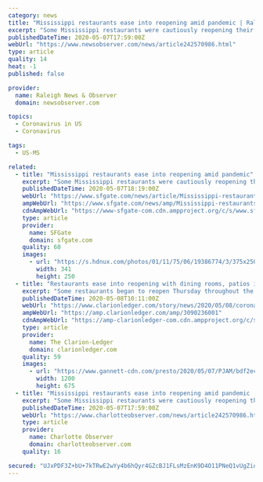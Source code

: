 ```yaml
---
category: news
title: "Mississippi restaurants ease into reopening amid pandemic | Raleigh News & Observer"
excerpt: "Some Mississippi restaurants were cautiously reopening their dining rooms and patios Thursday as Gov. Tate Reeves eased restrictions he imposed weeks ago to try to slow the spread of the new coronavirus."
publishedDateTime: 2020-05-07T17:59:00Z
webUrl: "https://www.newsobserver.com/news/article242570986.html"
type: article
quality: 14
heat: -1
published: false

provider:
  name: Raleigh News & Observer
  domain: newsobserver.com

topics:
  - Coronavirus in US
  - Coronavirus

tags:
  - US-MS

related:
  - title: "Mississippi restaurants ease into reopening amid pandemic"
    excerpt: "Some Mississippi restaurants were cautiously reopening their dining rooms and patios Thursday as Gov. Tate Reeves eased restrictions he imposed weeks ago to try to slow the spread of the new coronavirus."
    publishedDateTime: 2020-05-07T18:19:00Z
    webUrl: "https://www.sfgate.com/news/article/Mississippi-restaurants-ease-into-reopening-amid-15254242.php"
    ampWebUrl: "https://www.sfgate.com/news/amp/Mississippi-restaurants-ease-into-reopening-amid-15254242.php"
    cdnAmpWebUrl: "https://www-sfgate-com.cdn.ampproject.org/c/s/www.sfgate.com/news/amp/Mississippi-restaurants-ease-into-reopening-amid-15254242.php"
    type: article
    provider:
      name: SFGate
      domain: sfgate.com
    quality: 60
    images:
      - url: "https://s.hdnux.com/photos/01/11/75/06/19386774/3/375x250.jpg"
        width: 341
        height: 250
  - title: "Restaurants ease into reopening with dining rooms, patios in Mississippi"
    excerpt: "Some restaurants began to reopen Thursday throughout the state while others maintained curbside or delivery-only services."
    publishedDateTime: 2020-05-08T10:11:00Z
    webUrl: "https://www.clarionledger.com/story/news/2020/05/08/coronavirus-restaurants-reopen-parts-mississippi/3090236001/"
    ampWebUrl: "https://amp.clarionledger.com/amp/3090236001"
    cdnAmpWebUrl: "https://amp-clarionledger-com.cdn.ampproject.org/c/s/amp.clarionledger.com/amp/3090236001"
    type: article
    provider:
      name: The Clarion-Ledger
      domain: clarionledger.com
    quality: 59
    images:
      - url: "https://www.gannett-cdn.com/presto/2020/05/07/PJAM/bdf2ec77-aab1-49b4-baa5-02b8a3d12d85-restaurants._coronavirus_1.jpg?auto=webp&crop=3998,2249,x0,y123&format=pjpg&width=1200"
        width: 1200
        height: 675
  - title: "Mississippi restaurants ease into reopening amid pandemic | Charlotte Observer"
    excerpt: "Some Mississippi restaurants were cautiously reopening their dining rooms and patios Thursday as Gov. Tate Reeves eased restrictions he imposed weeks ago to try to slow the spread of the new coronavirus."
    publishedDateTime: 2020-05-07T17:59:00Z
    webUrl: "https://www.charlotteobserver.com/news/article242570986.html"
    type: article
    provider:
      name: Charlotte Observer
      domain: charlotteobserver.com
    quality: 16

secured: "UJxPDF3Z+bU+7kTRwE2wYy4b6hQyr4GZcBJ1FLsMzEnK9D4O11PNeQ1vUgZiqfmKR/SJdVl5rZ/pB3IkwFqKmPlb0DzjjtDkIGYIr+LtWQQebPa61ZU4pQHIO4D/6Deb3zJ4Xj3BWbNaIw5beiCzKzVG7UqIYxUTOSILIkQxuZrbvFAXQCFJjtJCc/QHmwds5tNviL8EvLkSoSEnvN+7L+5uPrjYn1cfehleyZ5WTQ1tGzbJhpRGw8sWHg6/RRd6QqjyfVfaX9wLIechyhamaEzH7hkUeVGm8Ly918WPLxxgmOZ+LK5BpT/a57np+wRDTIfFg8APxl9aBQUxu9AHfV9CPgT/BL1CKKHFGjyi6bNFPkEb/v5nlYIz8mMlzjyE4iOFqw3TH4mepPIhOpOqUUcPevgm5Pdp8SPnz2V3YguG5GRl6hBsIm+JavR52dk/I0KGAqDOwh9IUsuUdjYtYjtq2tPb4d/tgFyWVjxAk50=;XI0jgYemiL5Os5L+KUAj+w=="
---
```


